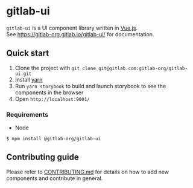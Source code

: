 # gitlab-ui

`gitlab-ui` is a UI component library written in [Vue.js](https://vuejs.org).  
See https://gitlab-org.gitlab.io/gitlab-ui/ for documentation.

## Quick start

1. Clone the project with `git clone git@gitlab.com:gitlab-org/gitlab-ui.git`
1. Install [yarn](https://yarnpkg.com/en/)
1. Run `yarn storybook` to build and launch storybook to see the components in the browser
1. Open `http://localhost:9001/`

### Requirements
* Node

`$ npm install @gitlab-org/gitlab-ui`

## Contributing guide

Please refer to [CONTRIBUTING.md](CONTRIBUTING.md) for details on how to add new components and contribute in general.
